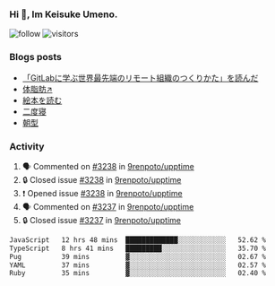 ### Hi 👋, Im Keisuke Umeno.

<!--
**9renpoto/9renpoto** is a ✨ _special_ ✨ repository because its `README.md` (this file) appears on your GitHub profile.

Here are some ideas to get you started:

- 🔭 I’m currently working on ...
- 🌱 I’m currently learning ...
- 👯 I’m looking to collaborate on ...
- 🤔 I’m looking for help with ...
- 💬 Ask me about ...
- 📫 How to reach me: ...
- 😄 Pronouns: ...
- ⚡ Fun fact: ...
-->

![follow](https://img.shields.io/github/followers/9renpoto?label=Follow&style=social)
![visitors](https://komarev.com/ghpvc/?username=9renpoto&label=Profile%20views&color=0e75b6&style=flat)

### Blogs posts

<!-- BLOG-POST-LIST:START -->
- [「GitLabに学ぶ世界最先端のリモート組織のつくりかた」を読んだ](https://9renpoto.win/entry/2024/09/10/remote_organization)
- [体脂肪↗](https://9renpoto.win/entry/2024/08/12/gaining_fat)
- [絵本を読む](https://9renpoto.win/entry/2024/07/26/picture_book)
- [二度寝](https://9renpoto.win/entry/2024/07/18/going_back_to_sleep)
- [朝型](https://9renpoto.win/entry/2024/05/29/im-an-early)
<!-- BLOG-POST-LIST:END -->

### Activity

<!--START_SECTION:activity-->
1. 🗣 Commented on [#3238](https://github.com/9renpoto/upptime/issues/3238#issuecomment-2365045769) in [9renpoto/upptime](https://github.com/9renpoto/upptime)
2. 🔒 Closed issue [#3238](https://github.com/9renpoto/upptime/issues/3238) in [9renpoto/upptime](https://github.com/9renpoto/upptime)
3. ❗ Opened issue [#3238](https://github.com/9renpoto/upptime/issues/3238) in [9renpoto/upptime](https://github.com/9renpoto/upptime)
4. 🗣 Commented on [#3237](https://github.com/9renpoto/upptime/issues/3237#issuecomment-2365025248) in [9renpoto/upptime](https://github.com/9renpoto/upptime)
5. 🔒 Closed issue [#3237](https://github.com/9renpoto/upptime/issues/3237) in [9renpoto/upptime](https://github.com/9renpoto/upptime)
<!--END_SECTION:activity-->

<!--START_SECTION:waka-->

```txt
JavaScript   12 hrs 48 mins  █████████████░░░░░░░░░░░░   52.62 %
TypeScript   8 hrs 41 mins   █████████░░░░░░░░░░░░░░░░   35.70 %
Pug          39 mins         ▓░░░░░░░░░░░░░░░░░░░░░░░░   02.67 %
YAML         37 mins         ▓░░░░░░░░░░░░░░░░░░░░░░░░   02.57 %
Ruby         35 mins         ▓░░░░░░░░░░░░░░░░░░░░░░░░   02.40 %
```

<!--END_SECTION:waka-->
